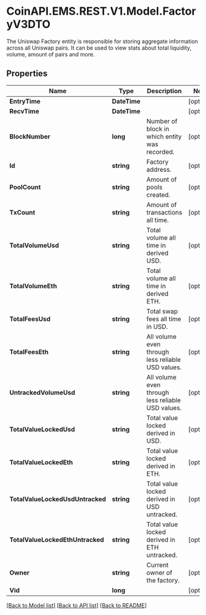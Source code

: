 # CoinAPI.EMS.REST.V1.Model.FactoryV3DTO
The Uniswap Factory entity is responsible for storing aggregate information across all Uniswap pairs. It can be used to view stats about total liquidity, volume, amount of pairs and more.

## Properties

Name | Type | Description | Notes
------------ | ------------- | ------------- | -------------
**EntryTime** | **DateTime** |  | [optional] 
**RecvTime** | **DateTime** |  | [optional] 
**BlockNumber** | **long** | Number of block in which entity was recorded. | [optional] 
**Id** | **string** | Factory address. | [optional] 
**PoolCount** | **string** | Amount of pools created. | [optional] 
**TxCount** | **string** | Amount of transactions all time. | [optional] 
**TotalVolumeUsd** | **string** | Total volume all time in derived USD. | [optional] 
**TotalVolumeEth** | **string** | Total volume all time in derived ETH. | [optional] 
**TotalFeesUsd** | **string** | Total swap fees all time in USD. | [optional] 
**TotalFeesEth** | **string** | All volume even through less reliable USD values. | [optional] 
**UntrackedVolumeUsd** | **string** | All volume even through less reliable USD values. | [optional] 
**TotalValueLockedUsd** | **string** | Total value locked derived in USD. | [optional] 
**TotalValueLockedEth** | **string** | Total value locked derived in ETH. | [optional] 
**TotalValueLockedUsdUntracked** | **string** | Total value locked derived in USD untracked. | [optional] 
**TotalValueLockedEthUntracked** | **string** | Total value locked derived in ETH untracked. | [optional] 
**Owner** | **string** | Current owner of the factory. | [optional] 
**Vid** | **long** |  | [optional] 

[[Back to Model list]](../README.md#documentation-for-models) [[Back to API list]](../README.md#documentation-for-api-endpoints) [[Back to README]](../README.md)

